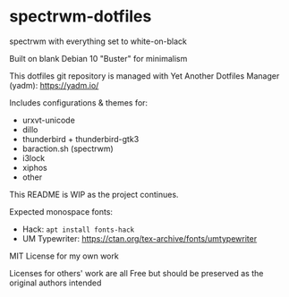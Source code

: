 # spectrwm-dotfiles

spectrwm with everything set to white-on-black

Built on blank Debian 10 "Buster" for minimalism

This dotfiles git repository is managed with Yet Another Dotfiles Manager (yadm): https://yadm.io/

Includes configurations & themes for:
* urxvt-unicode
* dillo
* thunderbird + thunderbird-gtk3
* baraction.sh (spectrwm)
* i3lock
* xiphos
* other

This README is WIP as the project continues.

Expected monospace fonts:
* Hack: `apt install fonts-hack`
* UM Typewriter: https://ctan.org/tex-archive/fonts/umtypewriter

MIT License for my own work

Licenses for others' work are all Free but should be preserved as the original authors intended
